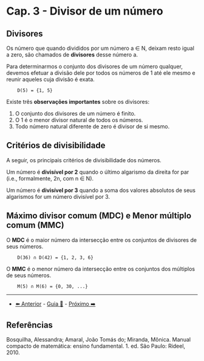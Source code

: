 # Cap. 3 - Divisor de um número

## Divisores

Os número que quando divididos por um número a ∈ N, deixam resto igual a zero, são chamados de **divisores** desse número a.

Para determinarmos o conjunto dos divisores de um número qualquer, devemos efetuar a divisão dele por todos os números de 1 até ele mesmo e reunir aqueles cuja divisão é exata.

```
    D(5) = {1, 5}
```

Existe três **observações importantes** sobre os divisores:

1. O conjunto dos divisores de um número é finito.
2. O 1 é o menor divisor natural de todos os números.
3. Todo número natural diferente de zero é divisor de si mesmo.

## Critérios de divisibilidade

A seguir, os principais critérios de divisibilidade dos números.

Um número é **divisível por 2** quando o último algarismo da direita for par (i.e., formalmente, 2n, com n ∈ N).

Um número é **divisível por 3** quando a soma dos valores absolutos de seus algarismos for um número divisível por 3.

## Máximo divisor comum (MDC) e Menor múltiplo comum (MMC)

O **MDC** é o maior número da intersecção entre os conjuntos de divisores de seus números.

```
    D(36) ∩ D(42) = {1, 2, 3, 6}
```

O **MMC** é o menor número da intersecção entre os conjuntos dos múltiplos de seus números.

```
    M(5) ∩ M(6) = {0, 30, ...}
```

---

- [⬅️ Anterior](2-operacao-de-numeros-naturais.md) - [Guia 📝](../guia-de-matematica.md) - [Próximo ➡️](4-numeros-fracionarios.md)

## Referências

Bosquilha, Alessandra; Amaral, João Tomás do; Miranda, Mônica. Manual compacto de matemática: ensino fundamental. 1. ed. São Paulo: Rideel, 2010.
